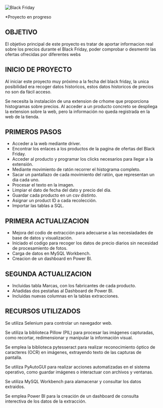 ![Black Friday](https://e00-elmundo.uecdn.es/assets/multimedia/imagenes/2022/11/23/16691602310947.png)


*Proyecto en progreso

## OBJETIVO
El objetivo principal de este proyecto es tratar de aportar informacion real sobre los precios durante el Black Friday, poder comprobar o desmentir las ofertas ofrecidas por diferentes webs

## INICIO DE PROYECTO
Al iniciar este proyecto muy próximo a la fecha del black friday, la unica posibilidad era recoger datos historicos, estos datos historicos de precios no son da fácil acceso.

Se necesita la instalación de una extension de crhome que proporciona histogramas sobre precios. Al acceder a un producto concreto se despliega la extension sobre la web, pero la información no queda registrada en la web de la tienda.

## PRIMEROS PASOS
- Acceder a la web mediante driver.
- Encontrar los enlaces a los productos de la pagina de ofertas del Black Friday.
- Acceder al producto y programar los clicks necesarios para llegar a la extensión.
- Mediante movimiento de ratón recorrer el histograma completo.
- Sacar un pantallazo de cada movimiento del ratón, que representan un dia cada uno.
- Procesar el texto en la imagen.
- Limpiar el dato de fecha del dato y precio del día.
- Guardar cada producto en un csv distinto.
- Asignar un product ID a cada recolección.
- Importar las tablas a SQL.

## PRIMERA ACTUALIZACION
- Mejora del codio de extracción para adecuarse a las necesiadades de base de datos y visualización.
- Iniciado el codigo para recoger los datos de precio diarios sin necesidad de procesamiento de fotos.
- Carga de datos en MySQL Workbench.
- Creacion de un dashboard en Power BI.

## SEGUNDA ACTUALIZACION
- Incluidas tabla Marcas, con los fabricantes de cada producto.
- Añadidas dos pestañas al Dashboard de Power BI.
- Incluidas nuevas columnas en la tablas extracciones.

## RECURSOS UTILIZADOS

Se utiliza Selenium para controlar un navegador web.

Se utiliza la biblioteca Pillow (PIL) para procesar las imágenes capturadas, como recortar, redimensionar y manipular la información visual.

Se emplea la biblioteca pytesseract para realizar reconocimiento óptico de caracteres (OCR) en imágenes, extrayendo texto de las capturas de pantalla.

Se utiliza PyAutoGUI para realizar acciones automatizadas en el sistema operativo, como guardar imágenes o interactuar con archivos y ventanas.

Se utiliza MySQL Workbench para alamacenar y consultar los datos extraidos.

Se emplea Power BI para la creación de un dashboard de consulta interectiva de los datos de la extracción.




